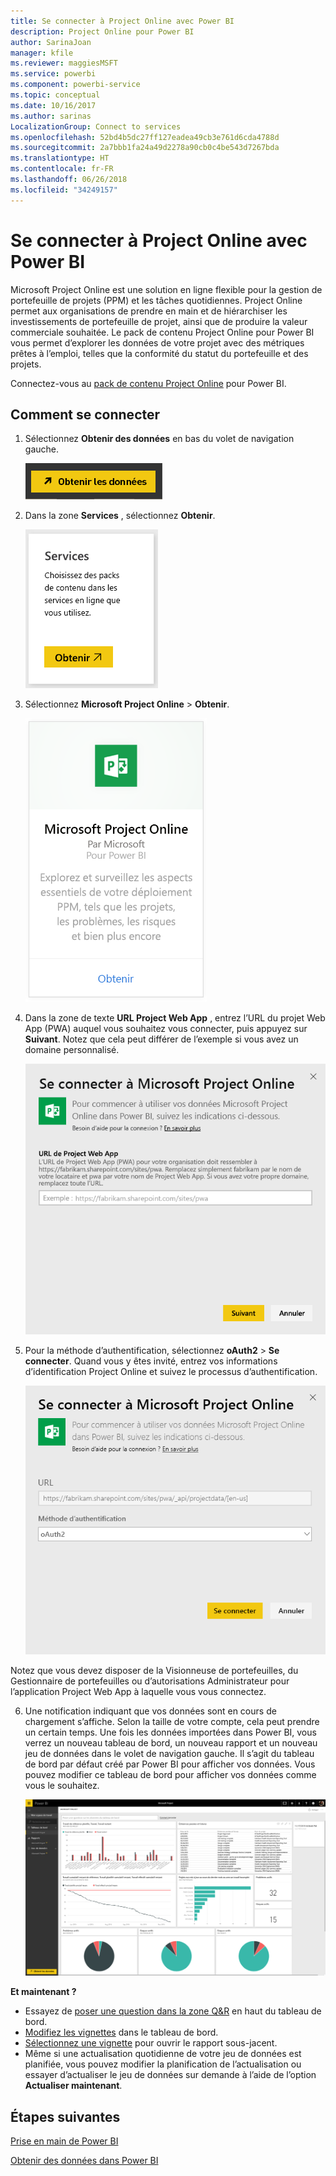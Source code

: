 ```yaml
---
title: Se connecter à Project Online avec Power BI
description: Project Online pour Power BI
author: SarinaJoan
manager: kfile
ms.reviewer: maggiesMSFT
ms.service: powerbi
ms.component: powerbi-service
ms.topic: conceptual
ms.date: 10/16/2017
ms.author: sarinas
LocalizationGroup: Connect to services
ms.openlocfilehash: 52bd4b5dc27ff127eadea49cb3e761d6cda4788d
ms.sourcegitcommit: 2a7bbb1fa24a49d2278a90cb0c4be543d7267bda
ms.translationtype: HT
ms.contentlocale: fr-FR
ms.lasthandoff: 06/26/2018
ms.locfileid: "34249157"
---
```

# <a name="connect-to-project-online-with-power-bi"></a>Se connecter à Project Online avec Power BI
Microsoft Project Online est une solution en ligne flexible pour la gestion de portefeuille de projets (PPM) et les tâches quotidiennes. Project Online permet aux organisations de prendre en main et de hiérarchiser les investissements de portefeuille de projet, ainsi que de produire la valeur commerciale souhaitée. Le pack de contenu Project Online pour Power BI vous permet d’explorer les données de votre projet avec des métriques prêtes à l’emploi, telles que la conformité du statut du portefeuille et des projets.

Connectez-vous au [pack de contenu Project Online](https://app.powerbi.com/getdata/services/project-online) pour Power BI.

## <a name="how-to-connect"></a>Comment se connecter
1. Sélectionnez **Obtenir des données** en bas du volet de navigation gauche.
   
    ![](media/service-connect-to-project-online/getdata.png)
2. Dans la zone **Services** , sélectionnez **Obtenir**.
   
   ![](media/service-connect-to-project-online/services.png)
3. Sélectionnez **Microsoft Project Online** \> **Obtenir**.
   
   ![](media/service-connect-to-project-online/mproject.png)
4. Dans la zone de texte **URL Project Web App** , entrez l’URL du projet Web App (PWA) auquel vous souhaitez vous connecter, puis appuyez sur **Suivant**. Notez que cela peut différer de l’exemple si vous avez un domaine personnalisé.
   
    ![](media/service-connect-to-project-online/params.png)
5. Pour la méthode d’authentification, sélectionnez **oAuth2** \> **Se connecter**. Quand vous y êtes invité, entrez vos informations d’identification Project Online et suivez le processus d’authentification.
   
    ![](media/service-connect-to-project-online/creds.png)
    
Notez que vous devez disposer de la Visionneuse de portefeuilles, du Gestionnaire de portefeuilles ou d’autorisations Administrateur pour l’application Project Web App à laquelle vous vous connectez.

6. Une notification indiquant que vos données sont en cours de chargement s’affiche. Selon la taille de votre compte, cela peut prendre un certain temps. Une fois les données importées dans Power BI, vous verrez un nouveau tableau de bord, un nouveau rapport et un nouveau jeu de données dans le volet de navigation gauche. Il s’agit du tableau de bord par défaut créé par Power BI pour afficher vos données. Vous pouvez modifier ce tableau de bord pour afficher vos données comme vous le souhaitez.
   
   ![](media/service-connect-to-project-online/dashboard2.png)

**Et maintenant ?**

* Essayez de [poser une question dans la zone Q&R](power-bi-q-and-a.md) en haut du tableau de bord.
* [Modifiez les vignettes](service-dashboard-edit-tile.md) dans le tableau de bord.
* [Sélectionnez une vignette](service-dashboard-tiles.md) pour ouvrir le rapport sous-jacent.
* Même si une actualisation quotidienne de votre jeu de données est planifiée, vous pouvez modifier la planification de l’actualisation ou essayer d’actualiser le jeu de données sur demande à l’aide de l’option **Actualiser maintenant**.

## <a name="next-steps"></a>Étapes suivantes
[Prise en main de Power BI](service-get-started.md)

[Obtenir des données dans Power BI](service-get-data.md)

